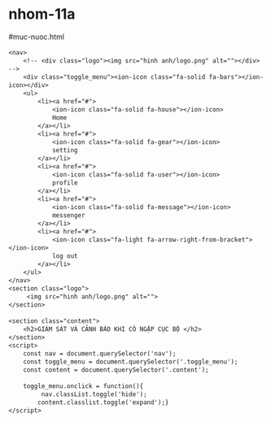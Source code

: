 # nhom-11a
#muc-nuoc.html
<!DOCTYPE html>
<html lang="en">
<head>
    <meta charset='utf-8'>
    <meta http-equiv='X-UA-Compatible' content='IE=edge'>
    <title>Page Title</title>
    <meta name='viewport' content='width=device-width, initial-scale=1'>
    <script src='main.js'></script>
    <link rel="stylesheet" type="text/css" href="style1.css">
    <link rel="stylesheet" href="https://site-assets.fontawesome.com/releases/v6.1.2/css/all.css">
</head>
<body>
    
    <nav>
        <!-- <div class="logo"><img src="hinh anh/logo.png" alt=""></div> -->
        <div class="toggle_menu"><ion-icon class="fa-solid fa-bars"></ion-icon></div>
        <ul>  
            <li><a href="#">  
                <ion-icon class="fa-solid fa-house"></ion-icon>
                Home
            </a></li>
            <li><a href="#">
                <ion-icon class="fa-solid fa-gear"></ion-icon>
                setting
            </a></li>
            <li><a href="#">
                <ion-icon class="fa-solid fa-user"></ion-icon>
                profile
            </a></li>
            <li><a href="#">
                <ion-icon class="fa-solid fa-message"></ion-icon>
                messenger
            </a></li>
            <li><a href="#">
                <ion-icon class="fa-light fa-arrow-right-from-bracket"></ion-icon>
                log out
            </a></li>
        </ul>
    </nav>
    <section class="logo">
         <img src="hinh anh/logo.png" alt="">
    </section>
    
    <section class="content">
        <h2>GIÁM SÁT VÀ CẢNH BÁO KHI CÓ NGẬP CỤC BỘ </h2>
    </section>
    <script>
        const nav = document.querySelector('nav');
        const toggle_menu = document.querySelector('.toggle_menu');
        const content = document.querySelector('.content');

        toggle_menu.onclick = function(){
             nav.classList.toggle('hide');
            content.classlist.toggle('expand');}
    </script>
   
</body>
</html>
